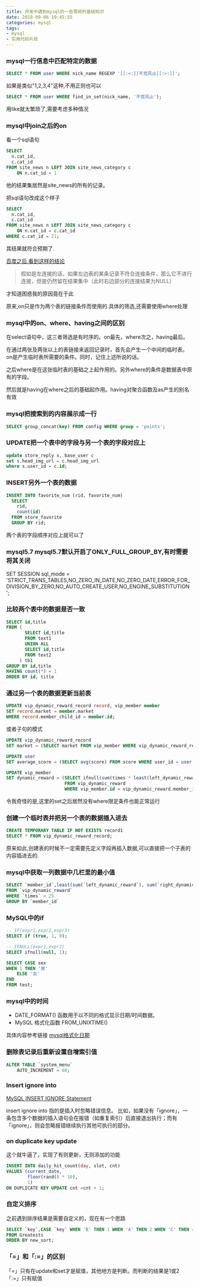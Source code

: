```yaml
---
title: 开发中遇到mysql的一些零碎的基础知识
date: 2018-09-06 19:45:55
categories: mysql
tags: 
- mysql
- 实用代码片段
---
```


### mysql一行信息中匹配特定的数据
```sql
SELECT * FROM user WHERE nick_name REGEXP '[[:<:]]不觉风止[[:>:]]';
```
如果是类似"1,2,3,4"这种,不用正则也可以
```sql
SELECT * FROM user WHERE find_in_set(nick_name, '不觉风止');
```
用like就太繁琐了,需要考虑多种情况

### mysql中join之后的on
看一个sql语句
```sql
SELECT
  n.cat_id,
  c.cat_id
FROM site_news n LEFT JOIN site_news_category c
    ON n.cat_id = 1
```
他的结果集居然是site_news的所有的记录。

把sql语句改成这个样子
```sql
SELECT
  n.cat_id,
  c.cat_id
FROM site_news n LEFT JOIN site_news_category c
    ON n.cat_id = c.cat_id
WHERE c.cat_id = 21;
```
其结果就符合预期了.

[百度之后,看到这样的结论](https://blog.csdn.net/qq_33864656/article/details/77838258)

> 假如是左连接的话，如果左边表的某条记录不符合连接条件，那么它不进行连接，但是仍然留在结果集中（此时右边部分的连接结果为NULL）

才知道困惑我的原因竟在于此

原来,on只是作为两个表的链接条件而使用的.具体的筛选,还需要使用where处理

### mysql中的on、where、having之间的区别 
    
在select语句中，这三者筛选是有时序的。on最先，where次之，having最后。

在通过两张及两张以上的表链接来返回记录时，首先会产生一个中间的临时表。on是产生临时表所需要的条件。同时，记住上述所说的话。

之后where是在这张临时表的基础之上起作用的。另外where的条件是数据表中原有的字段。

然后就是having在where之后的基础起作用。having对聚合函数及as产生的别名有效

### mysql把搜索到的内容展示成一行
```sql
SELECT group_concat(key) FROM config WHERE group = 'points';
```

### UPDATE把一个表中的字段与另一个表的字段对应上
```sql
update store_reply s, base_user c
set s.head_img_url = c.head_img_url
where s.user_id = c.id;
```

### INSERT另外一个表的数据
```sql
INSERT INTO favorite_num (rid, favorite_num)
  SELECT
    rid,
    count(id)
  FROM store_favorite
  GROUP BY rid;
```

两个表的字段顺序对应上就可以了

### mysql5.7 mysql5.7默认开启了ONLY_FULL_GROUP_BY,有时需要将其关闭

SET SESSION sql_mode = 'STRICT_TRANS_TABLES,NO_ZERO_IN_DATE,NO_ZERO_DATE,ERROR_FOR_DIVISION_BY_ZERO,NO_AUTO_CREATE_USER,NO_ENGINE_SUBSTITUTION ';

### 比较两个表中的数据是否一致

```sql
SELECT id,title
FROM (
       SELECT id,title
       FROM text1
       UNION ALL
       SELECT id,title
       FROM text2
     ) tb1
GROUP BY id,title
HAVING count(*) = 1
ORDER BY id, title
```

### 通过另一个表的数据更新当前表

```sql
UPDATE vip_dynamic_reward_record record, vip_member member
SET record.market = member.market
WHERE record.member_child_id = member.id;
```
或者子句的模式
```sql
UPDATE vip_dynamic_reward_record
SET market = (SELECT market FROM vip_member WHERE vip_dynamic_reward_record.member_child_id = vip_member.id);

UPDATE user
SET average_score = (SELECT avg(score) FROM score WHERE user_id = user.id);

UPDATE vip_member
SET dynamic_reward = (SELECT ifnull(sum(times * least(left_dynamic_reward, right_dynamic_reward) * 2 * 0.03 * 0.95), 0)
                      FROM vip_dynamic_reward
                      WHERE vip_member.id = vip_dynamic_reward.member_id);
```
令我奇怪的是,这里的set之后居然没有where限定条件也能正常运行

### 创建一个临时表并把另一个表的数据插入进去

```sql
CREATE TEMPORARY TABLE IF NOT EXISTS record1
SELECT * FROM vip_dynamic_reward_record;
```

原来如此,创建表的时候不一定需要先定义字段再插入数据,可以直接把一个子表的内容插进去的.

### mysql中获取一列数据中几栏里的最小值

```sql
SELECT `member_id`,least(sum(`left_dynamic_reward`), sum(`right_dynamic_reward`))*2*0.03*0.95 `dynamic_reward`
FROM `vip_dynamic_reward`
WHERE `times` < 25
GROUP BY `member_id`
```

### MySQL中的if

```sql
-- IF(expr1,expr2,expr3)
SELECT if (true, 1, 0);
```

```sql
-- IFNULL(expr1,expr2)
SELECT ifnull(null, 1);
```

```sql
SELECT CASE sex
WHEN 1 THEN '男' 
    ELSE '女' 
END
FROM test;
```

### mysql中的时间

- DATE_FORMAT() 函数用于以不同的格式显示日期/时间数据。
- MySQL 格式化函数 FROM_UNIXTIME()

具体内容参考链接
[mysql格式化日期](https://www.cnblogs.com/dest/p/4205371.html)


### 删除表记录后重新设置自增索引值

```sql
ALTER TABLE `system_menu`
    AUTO_INCREMENT = 60;
```

### Insert ignore into

[MySQL INSERT IGNORE Statement](http://www.mysqltutorial.org/mysql-insert-ignore/)

insert ignore into 指的是插入时忽略错误信息。
比如，如果没有「ignore」，一条包含多个数据的插入语句会在报错（如重复索引）后直接退出执行；而有「ignore」，则会忽略报错继续执行其他可执行的部分。

### on duplicate key update

这个就牛逼了，实现了有则更新，无则添加的功能

```sql
INSERT INTO daily_hit_count(day, slot, cnt)
VALUES (current_date,
        floor(rand() * 10),
        1)
ON DUPLICATE KEY UPDATE cnt =cnt + 1;
```

### 自定义排序

之前遇到排序结果是需要自定义的，现在有一个思路
```sql
SELECT `key`,CASE `key` WHEN 'B' THEN 1 WHEN 'A' THEN 2 WHEN 'C' THEN 4 WHEN 'D' THEN 3 ELSE NULL END AS new_sort
FROM Greatests
ORDER BY new_sort;
```

### 「=」和「:=」的区别

「=」只有在update和set才是赋值，其他地方是判断。而判断的结果是1或2
「:=」只有赋值